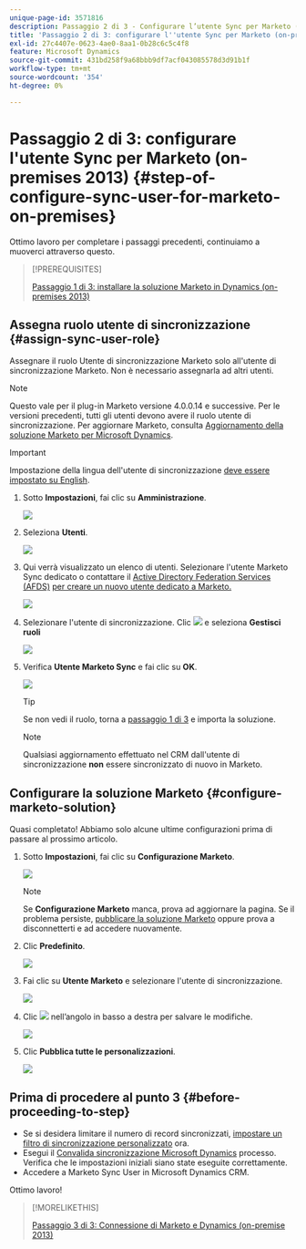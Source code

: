 ```yaml
---
unique-page-id: 3571816
description: Passaggio 2 di 3 - Configurare l’utente Sync per Marketo (on-premises 2013) - Documentazione Marketo - Documentazione del prodotto
title: 'Passaggio 2 di 3: configurare l''utente Sync per Marketo (on-premises 2013)'
exl-id: 27c4407e-0623-4ae0-8aa1-0b28c6c5c4f8
feature: Microsoft Dynamics
source-git-commit: 431bd258f9a68bbb9df7acf043085578d3d91b1f
workflow-type: tm+mt
source-wordcount: '354'
ht-degree: 0%

---
```


# Passaggio 2 di 3: configurare l&#39;utente Sync per Marketo (on-premises 2013) {#step-of-configure-sync-user-for-marketo-on-premises}

Ottimo lavoro per completare i passaggi precedenti, continuiamo a muoverci attraverso questo.

>[!PREREQUISITES]
>
>[Passaggio 1 di 3: installare la soluzione Marketo in Dynamics (on-premises 2013)](/help/marketo/product-docs/crm-sync/microsoft-dynamics-sync/sync-setup/connecting-to-legacy-versions/step-1-of-3-install-2013.md)

## Assegna ruolo utente di sincronizzazione {#assign-sync-user-role}

Assegnare il ruolo Utente di sincronizzazione Marketo solo all&#39;utente di sincronizzazione Marketo. Non è necessario assegnarla ad altri utenti.

>[!NOTE]
>
>Questo vale per il plug-in Marketo versione 4.0.0.14 e successive. Per le versioni precedenti, tutti gli utenti devono avere il ruolo utente di sincronizzazione. Per aggiornare Marketo, consulta [Aggiornamento della soluzione Marketo per Microsoft Dynamics](/help/marketo/product-docs/crm-sync/microsoft-dynamics-sync/sync-setup/update-the-marketo-solution-for-microsoft-dynamics.md).

>[!IMPORTANT]
>
>Impostazione della lingua dell&#39;utente di sincronizzazione [deve essere impostato su English](https://portal.dynamics365support.com/knowledgebase/article/KA-01201/en-us).

1. Sotto **Impostazioni**, fai clic su **Amministrazione**.

   ![](assets/image2014-12-11-11-3a13-3a19.png)

1. Seleziona **Utenti**.

   ![](assets/image2014-12-11-11-3a13-3a29.png)

1. Qui verrà visualizzato un elenco di utenti. Selezionare l&#39;utente Marketo Sync dedicato o contattare il [Active Directory Federation Services (AFDS)](https://msdn.microsoft.com/en-us/library/bb897402.aspx) [per creare un nuovo utente dedicato a Marketo.](https://blogs.technet.com/b/askpfeplat/archive/2014/04/21/introduction-to-active-directory-federation-services-ad-fs-alternateloginid-feature.aspx)

   ![](assets/image2015-3-26-10-3a39-3a35.png)

1. Selezionare l&#39;utente di sincronizzazione. Clic ![](assets/image2015-3-26-11-3a16-3a22.png) e seleziona **Gestisci ruoli**

   ![](assets/image2015-3-26-11-3a18-3a6.png)

1. Verifica **Utente Marketo Sync** e fai clic su **OK**.

   ![](assets/image2014-12-11-11-3a14-3a52.png)

   >[!TIP]
   >
   >Se non vedi il ruolo, torna a [passaggio 1 di 3](/help/marketo/product-docs/crm-sync/microsoft-dynamics-sync/sync-setup/connecting-to-legacy-versions/step-1-of-3-install-2013.md) e importa la soluzione.

   >[!NOTE]
   >
   >Qualsiasi aggiornamento effettuato nel CRM dall&#39;utente di sincronizzazione **non** essere sincronizzato di nuovo in Marketo.

## Configurare la soluzione Marketo {#configure-marketo-solution}

Quasi completato! Abbiamo solo alcune ultime configurazioni prima di passare al prossimo articolo.

1. Sotto **Impostazioni**, fai clic su **Configurazione Marketo**.

   ![](assets/image2014-12-11-11-3a15-3a1.png)

   >[!NOTE]
   >
   >Se **Configurazione Marketo** manca, prova ad aggiornare la pagina. Se il problema persiste, [pubblicare la soluzione Marketo](/help/marketo/product-docs/crm-sync/microsoft-dynamics-sync/sync-setup/connecting-to-legacy-versions/step-1-of-3-install-2013.md) oppure prova a disconnetterti e ad accedere nuovamente.

1. Clic **Predefinito**.

   ![](assets/image2015-3-26-11-3a30-3a20.png)

1. Fai clic su **Utente Marketo** e selezionare l&#39;utente di sincronizzazione.

   ![](assets/image2015-3-26-11-3a29-3a13.png)

1. Clic ![](assets/image2015-3-13-15-3a10-3a11.png) nell’angolo in basso a destra per salvare le modifiche.

   ![](assets/image2014-12-11-11-3a15-3a32.png)

1. Clic **Pubblica tutte le personalizzazioni**.

   ![](assets/publish-all-customizations1.png)

## Prima di procedere al punto 3 {#before-proceeding-to-step}

* Se si desidera limitare il numero di record sincronizzati, [impostare un filtro di sincronizzazione personalizzato](/help/marketo/product-docs/crm-sync/microsoft-dynamics-sync/create-a-custom-dynamics-sync-filter.md) ora.
* Esegui il [Convalida sincronizzazione Microsoft Dynamics](/help/marketo/product-docs/crm-sync/microsoft-dynamics-sync/sync-setup/validate-microsoft-dynamics-sync.md) processo. Verifica che le impostazioni iniziali siano state eseguite correttamente.
* Accedere a Marketo Sync User in Microsoft Dynamics CRM.

Ottimo lavoro!

>[!MORELIKETHIS]
>
>[Passaggio 3 di 3: Connessione di Marketo e Dynamics (on-premise 2013)](/help/marketo/product-docs/crm-sync/microsoft-dynamics-sync/sync-setup/connecting-to-legacy-versions/step-3-of-3-connect-2013.md)
